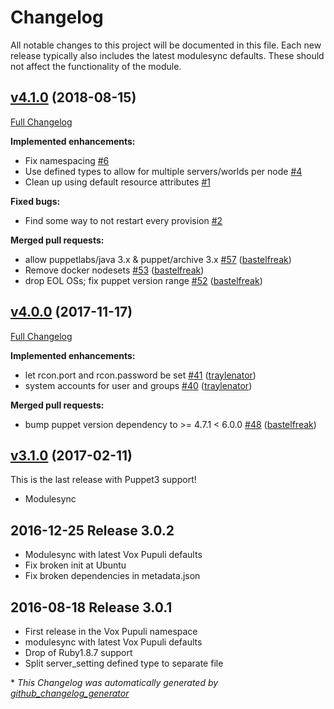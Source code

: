 # Changelog

All notable changes to this project will be documented in this file.
Each new release typically also includes the latest modulesync defaults.
These should not affect the functionality of the module.

## [v4.1.0](https://github.com/voxpupuli/puppet-minecraft/tree/v4.1.0) (2018-08-15)

[Full Changelog](https://github.com/voxpupuli/puppet-minecraft/compare/v4.0.0...v4.1.0)

**Implemented enhancements:**

- Fix namespacing [\#6](https://github.com/voxpupuli/puppet-minecraft/issues/6)
- Use defined types to allow for multiple servers/worlds per node [\#4](https://github.com/voxpupuli/puppet-minecraft/issues/4)
- Clean up using default resource attributes [\#1](https://github.com/voxpupuli/puppet-minecraft/issues/1)

**Fixed bugs:**

- Find some way to not restart every provision [\#2](https://github.com/voxpupuli/puppet-minecraft/issues/2)

**Merged pull requests:**

- allow puppetlabs/java 3.x & puppet/archive 3.x [\#57](https://github.com/voxpupuli/puppet-minecraft/pull/57) ([bastelfreak](https://github.com/bastelfreak))
- Remove docker nodesets [\#53](https://github.com/voxpupuli/puppet-minecraft/pull/53) ([bastelfreak](https://github.com/bastelfreak))
- drop EOL OSs; fix puppet version range [\#52](https://github.com/voxpupuli/puppet-minecraft/pull/52) ([bastelfreak](https://github.com/bastelfreak))

## [v4.0.0](https://github.com/voxpupuli/puppet-minecraft/tree/v4.0.0) (2017-11-17)

[Full Changelog](https://github.com/voxpupuli/puppet-minecraft/compare/v3.1.0...v4.0.0)

**Implemented enhancements:**

- let rcon.port and rcon.password be set [\#41](https://github.com/voxpupuli/puppet-minecraft/pull/41) ([traylenator](https://github.com/traylenator))
- system accounts for user and groups [\#40](https://github.com/voxpupuli/puppet-minecraft/pull/40) ([traylenator](https://github.com/traylenator))

**Merged pull requests:**

- bump puppet version dependency to \>= 4.7.1 \< 6.0.0 [\#48](https://github.com/voxpupuli/puppet-minecraft/pull/48) ([bastelfreak](https://github.com/bastelfreak))

## [v3.1.0](https://github.com/voxpupuli/puppet-minecraft/tree/v3.1.0) (2017-02-11)

This is the last release with Puppet3 support!
* Modulesync

## 2016-12-25 Release 3.0.2

* Modulesync with latest Vox Pupuli defaults
* Fix broken init at Ubuntu
* Fix broken dependencies in metadata.json

## 2016-08-18 Release 3.0.1

* First release in the Vox Pupuli namespace
* modulesync with latest Vox Pupuli defaults
* Drop of Ruby1.8.7 support
* Split server_setting defined type to separate file


\* *This Changelog was automatically generated by [github_changelog_generator](https://github.com/github-changelog-generator/github-changelog-generator)*
